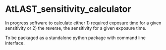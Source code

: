 # AtLAST_sensitivity_calculator

In progress software to calculate either 1) required exposure time for a given sensitivity or 2) the reverse, the sensitivity for a given exposure time.

To be packaged as a standalone python package with command line interface.
